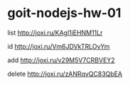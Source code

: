 # goit-nodejs-hw-01

list
http://joxi.ru/KAgl1jEHNM11Lr

id
http://joxi.ru/Vm6JDVkTRLOyYm

add
http://joxi.ru/v29M5V7CRBVEY2

delete
http://joxi.ru/zANRqvQC83QbEA
